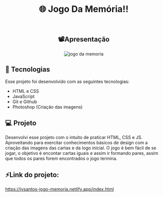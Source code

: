 <h1 align="center"> 🌐 Jogo Da Memória!! </h1>

<br>

<h2 align="center"> 📽️Apresentação </h2>

<p align="center">
  <img alt="jogo da memoria" src="./src/assets/gif-jogo-memoria.gif">
</p>

## 🚀 Tecnologias

Esse projeto foi desenvolvido com as seguintes tecnologias:

- HTML e CSS
- JavaScript
- Git e Github
- Photoshop (Criação das imagens)

## 💻 Projeto

Desenvolvi esse projeto com o intuito de praticar HTML, CSS e JS. 
Aproveitando para exercitar conhecimentos básicos de design com a criação das imagens das cartas e da logo inicial. O jogo é bem fácil de se jogar, o objetivo é encontar cartas iguais e assim ir formando pares, assim que todos os pares forem encontrados o jogo termina.
 
## ⚡Link do projeto: 

https://jvsantos-jogo-memoria.netlify.app/index.html
